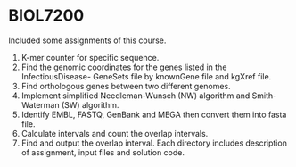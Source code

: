 # BIOL7200
Included some assignments of this course.
1. K-mer counter for specific sequence.
2. Find the genomic coordinates for the genes listed in the InfectiousDisease- GeneSets file by knownGene file and kgXref file.
3. Find orthologous genes between two different genomes.
4. Implement simplified Needleman-Wunsch (NW) algorithm and Smith-Waterman (SW) algorithm.
5. Identify EMBL, FASTQ, GenBank and MEGA then convert them into fasta file.
6. Calculate intervals and count the overlap intervals.
7. Find and output the overlap interval.
Each directory includes description of assignment, input files and solution code.

